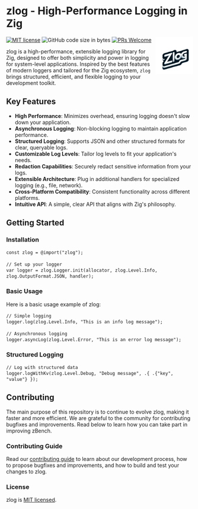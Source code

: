 # zlog - High-Performance Logging in Zig
[![MIT license](https://img.shields.io/badge/license-MIT-blue.svg)](https://github.com/hendriknielaender/zlog/blob/HEAD/LICENSE)
![GitHub code size in bytes](https://img.shields.io/github/languages/code-size/hendriknielaender/zlog)
[![PRs Welcome](https://img.shields.io/badge/PRs-welcome-brightgreen.svg)](https://github.com/hendriknielaender/zlog/blob/HEAD/CONTRIBUTING.md)
<img src="logo.png" alt="zlog logo" align="right" width="20%"/>

zlog is a high-performance, extensible logging library for Zig, designed to offer both simplicity and power in logging for system-level applications. Inspired by the best features of modern loggers and tailored for the Zig ecosystem, `zlog` brings structured, efficient, and flexible logging to your development toolkit.

## Key Features

- **High Performance**: Minimizes overhead, ensuring logging doesn't slow down your application.
- **Asynchronous Logging**: Non-blocking logging to maintain application performance.
- **Structured Logging**: Supports JSON and other structured formats for clear, queryable logs.
- **Customizable Log Levels**: Tailor log levels to fit your application's needs.
- **Redaction Capabilities**: Securely redact sensitive information from your logs.
- **Extensible Architecture**: Plug in additional handlers for specialized logging (e.g., file, network).
- **Cross-Platform Compatibility**: Consistent functionality across different platforms.
- **Intuitive API**: A simple, clear API that aligns with Zig's philosophy.

## Getting Started

### Installation

```zig
const zlog = @import("zlog");

// Set up your logger
var logger = zlog.Logger.init(allocator, zlog.Level.Info, zlog.OutputFormat.JSON, handler);
```


### Basic Usage
Here is a basic usage example of zlog:
```zig
// Simple logging
logger.log(zlog.Level.Info, "This is an info log message");

// Asynchronous logging
logger.asyncLog(zlog.Level.Error, "This is an error log message");
```

### Structured Logging
```zig
// Log with structured data
logger.logWithKv(zlog.Level.Debug, "Debug message", .{ .{"key", "value"} });
```

## Contributing

The main purpose of this repository is to continue to evolve zlog, making it faster and more efficient. We are grateful to the community for contributing bugfixes and improvements. Read below to learn how you can take part in improving zBench.

### Contributing Guide

Read our [contributing guide](CONTRIBUTING.md) to learn about our development process, how to propose bugfixes and improvements, and how to build and test your changes to zlog.

### License

zlog is [MIT licensed](./LICENSE).
